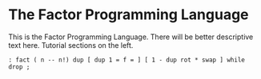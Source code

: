 # The Factor Programming Language

This is the Factor Programming Language.  There will be better
descriptive text here.  Tutorial sections on the left.

```factor
: fact ( n -- n!) dup [ dup 1 = f = ] [ 1 - dup rot * swap ] while drop ;
```

